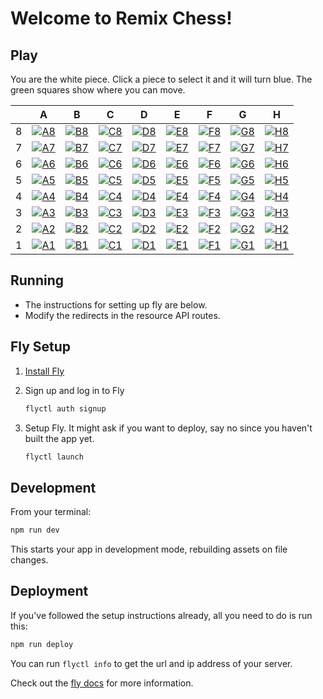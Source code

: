 # Welcome to Remix Chess!

## Play

You are the white piece. Click a piece to select it and it will turn blue. The green squares show where you can move.

|     | A                                                                                  | B                                                                                  | C                                                                                  | D                                                                                  | E                                                                                  | F                                                                                  | G                                                                                  | H                                                                                  |
| --- | ---------------------------------------------------------------------------------- | ---------------------------------------------------------------------------------- | ---------------------------------------------------------------------------------- | ---------------------------------------------------------------------------------- | ---------------------------------------------------------------------------------- | ---------------------------------------------------------------------------------- | ---------------------------------------------------------------------------------- | ---------------------------------------------------------------------------------- |
| 8   | [![A8](https://remix-chess.fly.dev/piece/A8)](https://remix-chess.fly.dev/move/A8) | [![B8](https://remix-chess.fly.dev/piece/B8)](https://remix-chess.fly.dev/move/B8) | [![C8](https://remix-chess.fly.dev/piece/C8)](https://remix-chess.fly.dev/move/C8) | [![D8](https://remix-chess.fly.dev/piece/D8)](https://remix-chess.fly.dev/move/D8) | [![E8](https://remix-chess.fly.dev/piece/E8)](https://remix-chess.fly.dev/move/E8) | [![F8](https://remix-chess.fly.dev/piece/F8)](https://remix-chess.fly.dev/move/F8) | [![G8](https://remix-chess.fly.dev/piece/G8)](https://remix-chess.fly.dev/move/G8) | [![H8](https://remix-chess.fly.dev/piece/H8)](https://remix-chess.fly.dev/move/H8) |
| 7   | [![A7](https://remix-chess.fly.dev/piece/A7)](https://remix-chess.fly.dev/move/A7) | [![B7](https://remix-chess.fly.dev/piece/B7)](https://remix-chess.fly.dev/move/B7) | [![C7](https://remix-chess.fly.dev/piece/C7)](https://remix-chess.fly.dev/move/C7) | [![D7](https://remix-chess.fly.dev/piece/D7)](https://remix-chess.fly.dev/move/D7) | [![E7](https://remix-chess.fly.dev/piece/E7)](https://remix-chess.fly.dev/move/E7) | [![F7](https://remix-chess.fly.dev/piece/F7)](https://remix-chess.fly.dev/move/F7) | [![G7](https://remix-chess.fly.dev/piece/G7)](https://remix-chess.fly.dev/move/G7) | [![H7](https://remix-chess.fly.dev/piece/H7)](https://remix-chess.fly.dev/move/H7) |
| 6   | [![A6](https://remix-chess.fly.dev/piece/A6)](https://remix-chess.fly.dev/move/A6) | [![B6](https://remix-chess.fly.dev/piece/B6)](https://remix-chess.fly.dev/move/B6) | [![C6](https://remix-chess.fly.dev/piece/C6)](https://remix-chess.fly.dev/move/C6) | [![D6](https://remix-chess.fly.dev/piece/D6)](https://remix-chess.fly.dev/move/D6) | [![E6](https://remix-chess.fly.dev/piece/E6)](https://remix-chess.fly.dev/move/E6) | [![F6](https://remix-chess.fly.dev/piece/F6)](https://remix-chess.fly.dev/move/F6) | [![G6](https://remix-chess.fly.dev/piece/G6)](https://remix-chess.fly.dev/move/G6) | [![H6](https://remix-chess.fly.dev/piece/H6)](https://remix-chess.fly.dev/move/H6) |
| 5   | [![A5](https://remix-chess.fly.dev/piece/A5)](https://remix-chess.fly.dev/move/A5) | [![B5](https://remix-chess.fly.dev/piece/B5)](https://remix-chess.fly.dev/move/B5) | [![C5](https://remix-chess.fly.dev/piece/C5)](https://remix-chess.fly.dev/move/C5) | [![D5](https://remix-chess.fly.dev/piece/D5)](https://remix-chess.fly.dev/move/D5) | [![E5](https://remix-chess.fly.dev/piece/E5)](https://remix-chess.fly.dev/move/E5) | [![F5](https://remix-chess.fly.dev/piece/F5)](https://remix-chess.fly.dev/move/F5) | [![G5](https://remix-chess.fly.dev/piece/G5)](https://remix-chess.fly.dev/move/G5) | [![H5](https://remix-chess.fly.dev/piece/H5)](https://remix-chess.fly.dev/move/H5) |
| 4   | [![A4](https://remix-chess.fly.dev/piece/A4)](https://remix-chess.fly.dev/move/A4) | [![B4](https://remix-chess.fly.dev/piece/B4)](https://remix-chess.fly.dev/move/B4) | [![C4](https://remix-chess.fly.dev/piece/C4)](https://remix-chess.fly.dev/move/C4) | [![D4](https://remix-chess.fly.dev/piece/D4)](https://remix-chess.fly.dev/move/D4) | [![E4](https://remix-chess.fly.dev/piece/E4)](https://remix-chess.fly.dev/move/E4) | [![F4](https://remix-chess.fly.dev/piece/F4)](https://remix-chess.fly.dev/move/F4) | [![G4](https://remix-chess.fly.dev/piece/G4)](https://remix-chess.fly.dev/move/G4) | [![H4](https://remix-chess.fly.dev/piece/H4)](https://remix-chess.fly.dev/move/H4) |
| 3   | [![A3](https://remix-chess.fly.dev/piece/A3)](https://remix-chess.fly.dev/move/A3) | [![B3](https://remix-chess.fly.dev/piece/B3)](https://remix-chess.fly.dev/move/B3) | [![C3](https://remix-chess.fly.dev/piece/C3)](https://remix-chess.fly.dev/move/C3) | [![D3](https://remix-chess.fly.dev/piece/D3)](https://remix-chess.fly.dev/move/D3) | [![E3](https://remix-chess.fly.dev/piece/E3)](https://remix-chess.fly.dev/move/E3) | [![F3](https://remix-chess.fly.dev/piece/F3)](https://remix-chess.fly.dev/move/F3) | [![G3](https://remix-chess.fly.dev/piece/G3)](https://remix-chess.fly.dev/move/G3) | [![H3](https://remix-chess.fly.dev/piece/H3)](https://remix-chess.fly.dev/move/H3) |
| 2   | [![A2](https://remix-chess.fly.dev/piece/A2)](https://remix-chess.fly.dev/move/A2) | [![B2](https://remix-chess.fly.dev/piece/B2)](https://remix-chess.fly.dev/move/B2) | [![C2](https://remix-chess.fly.dev/piece/C2)](https://remix-chess.fly.dev/move/C2) | [![D2](https://remix-chess.fly.dev/piece/D2)](https://remix-chess.fly.dev/move/D2) | [![E2](https://remix-chess.fly.dev/piece/E2)](https://remix-chess.fly.dev/move/E2) | [![F2](https://remix-chess.fly.dev/piece/F2)](https://remix-chess.fly.dev/move/F2) | [![G2](https://remix-chess.fly.dev/piece/G2)](https://remix-chess.fly.dev/move/G2) | [![H2](https://remix-chess.fly.dev/piece/H2)](https://remix-chess.fly.dev/move/H2) |
| 1   | [![A1](https://remix-chess.fly.dev/piece/A1)](https://remix-chess.fly.dev/move/A1) | [![B1](https://remix-chess.fly.dev/piece/B1)](https://remix-chess.fly.dev/move/B1) | [![C1](https://remix-chess.fly.dev/piece/C1)](https://remix-chess.fly.dev/move/C1) | [![D1](https://remix-chess.fly.dev/piece/D1)](https://remix-chess.fly.dev/move/D1) | [![E1](https://remix-chess.fly.dev/piece/E1)](https://remix-chess.fly.dev/move/E1) | [![F1](https://remix-chess.fly.dev/piece/F1)](https://remix-chess.fly.dev/move/F1) | [![G1](https://remix-chess.fly.dev/piece/G1)](https://remix-chess.fly.dev/move/G1) | [![H1](https://remix-chess.fly.dev/piece/H1)](https://remix-chess.fly.dev/move/H1) |

## Running

- The instructions for setting up fly are below.
- Modify the redirects in the resource API routes.

## Fly Setup

1. [Install Fly](https://fly.io/docs/getting-started/installing-flyctl/)

2. Sign up and log in to Fly

   ```sh
   flyctl auth signup
   ```

3. Setup Fly. It might ask if you want to deploy, say no since you haven't built the app yet.

   ```sh
   flyctl launch
   ```

## Development

From your terminal:

```sh
npm run dev
```

This starts your app in development mode, rebuilding assets on file changes.

## Deployment

If you've followed the setup instructions already, all you need to do is run this:

```sh
npm run deploy
```

You can run `flyctl info` to get the url and ip address of your server.

Check out the [fly docs](https://fly.io/docs/getting-started/node/) for more information.
